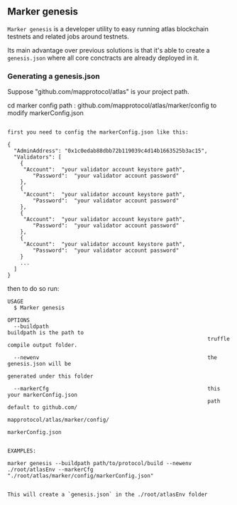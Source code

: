 ## Marker genesis

`Marker genesis` is a developer utility to easy running atlas blockchain testnets and related jobs around testnets.

Its main advantage over previous solutions is that it's able to create a `genesis.json` where all core conctracts are
already deployed in it.

### Generating a genesis.json

Suppose "github.com/mapprotocol/atlas" is your project path.

cd marker config path : github.com/mapprotocol/atlas/marker/config to modify markerConfig.json

```shell

first you need to config the markerConfig.json like this:

{
  "AdminAddress": "0x1c0edab88dbb72b119039c4d14b1663525b3ac15",
  "Validators": [
    {
     "Account":  "your validator account keystore path",
        "Password":  "your validator account password"
    },
    {
     "Account":  "your validator account keystore path",
        "Password":  "your validator account password"
    },
    {
     "Account":  "your validator account keystore path",
        "Password":  "your validator account password"
    },
    {
     "Account":  "your validator account keystore path",
        "Password":  "your validator account password"
    }
    ...
  ]
}
```

then to do so run:

```shell
USAGE
  $ Marker genesis

OPTIONS
  --buildpath                                                  buildpath is the path to 
                                                               truffle compile output folder.
  
  --newenv                                                     the genesis.json will be 
                                                               generated under this folder 

  --markerCfg                                                  this your markerConfig.json 
                                                               path default to github.com/
                                                               mapprotocol/atlas/marker/config/
                                                               markerConfig.json
                                                             
  
EXAMPLES:

marker genesis --buildpath path/to/protocol/build --newenv ./root/atlasEnv --markerCfg "./root/atlas/marker/config/markerConfig.json"


This will create a `genesis.json` in the ./root/atlasEnv folder
```
